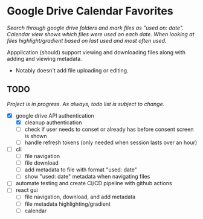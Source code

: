 # Google Drive Calendar Favorites
_Search through google drive folders and mark files as "used on: date". Calendar view shows which files were used on each date. When looking at files highlight/gradient based on last used and most often used._

Appplication (should) support viewing and downloading files along with adding and viewing metadata.
- Notably doesn't add file uploading or editing.

## TODO

_Project is in progress. As always, todo list is subject to change._

- [x] google drive API authentication
    - [x] cleanup authentication
    - [ ] check if user needs to conset or already has before consent screen is shown
    - [ ] handle refresh tokens (only needed when session lasts over an hour)
- [ ] cli
    - [ ] file navigation
    - [ ] file download
    - [ ] add metadata to file with format "used: date"
    - [ ] show "used: date" metadata when navigating files
- [ ] automate testing and create CI/CD pipeline with github actions
- [ ] react gui
    - [ ] file navigation, download, and add metadata
    - [ ] file metadata highlighting/gradient
    - [ ] calendar
